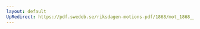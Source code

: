 ```yaml
---
layout: default
UpRedirect: https://pdf.swedeb.se/riksdagen-motions-pdf/1868/mot_1868__ak__00075.pdf
---
```

